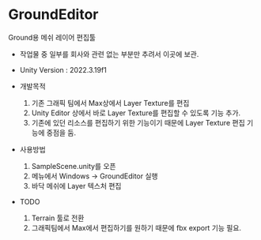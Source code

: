 # GroundEditor
Ground용 메쉬 레이어 편집툴

* 작업물 중 일부를 회사와 관련 없는 부분만 추려서 이곳에 보관.

* Unity Version : 2022.3.19f1

* 개발목적
    1. 기존 그래픽 팀에서 Max상에서 Layer Texture를 편집
	1. Unity Editor 상에서 바로 Layer Texture를 편집할 수 있도록 기능 추가.
	1. 기존에 있던 리소스를 편집하기 위한 기능이기 때문에 Layer Texture 편집 기능에 중점을 둠.

* 사용방법
	1. SampleScene.unity를 오픈
	1. 메뉴에서 Windows -> GroundEditor 실행
	1. 바닥 메쉬에 Layer 텍스처 편집

* TODO
	1. Terrain 툴로 전환
	1. 그래픽팀에서 Max에서 편집하기를 원하기 때문에 fbx export 기능 필요.
